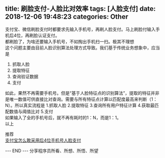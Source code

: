 title: 刷脸支付-人脸比对效率
tags: [人脸支付]
date: 2018-12-06 19:48:23
categories: Other
---
支付宝、微信刷脸支付时都要求先输入手机号，再刷人脸支付。马上刷脸付输入手机后4位，再刷脸认证支付。  
都刷脸了，为啥还要输入手机号，不如掏出手机扫一扫。极其不理想  
这个问题主要由目前人脸识别算法处理方式导致。我们基于传统业务想象中，应当是
1. 抓取人脸
2. 提取特征
3. 查询验证数据
4. 支付  

如此，果然不再需要手机号。但是“基于人脸特征点的识别算法”，提取的特征并非是唯一数值可供直接比对查询。需要与所有特征点计算以匹配度最高来判断（1：N）。所以真实流程是
1.抓取人脸
2.提取特征
3.查询所有用户特征计算
4.获取最匹配数值与阈值比对
5.支付  
如果输入了全的手机号后，就不再有耗时的1：N，而是1：1。  
以上


推荐  
[支付宝怎么敢采用后4位手机号人脸支付](/2019/04/23/assert-facepay-dragonfly-by-4/)

---  END  ---
分享程序员所看、所想、所悟、所望